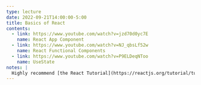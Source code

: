 ```yaml
---
type: lecture
date: 2022-09-21T14:00:00-5:00
title: Basics of React
contents:
  - link: https://www.youtube.com/watch?v=jzd70d0yc7E
    name: React App Component
  - link: https://www.youtube.com/watch?v=NJ_qbsLf52w
    name: React Functional Components
  - link: https://www.youtube.com/watch?v=P9ELDeqNToo
    name: UseState
notes: |
  Highly recommend [the React Tutorial](https://reactjs.org/tutorial/tutorial.html) as well, but quiz will be on the three videos. The rest of that playlist looks ok but I haven't fully vetted it.
---
```

